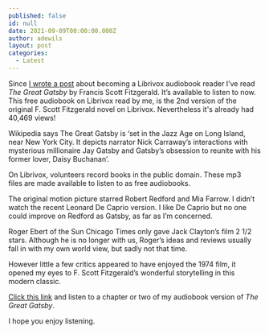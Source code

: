 ```yaml
---
published: false
id: null
date: 2021-09-09T00:00:00.000Z
author: adewils
layout: post
categories:
  - Latest
---
```

Since [I wrote a post](posts/2021-07-12-librivox.md) about becoming a Librivox audiobook reader I’ve read _The Great Gatsby_ by Francis Scott Fitzgerald. It’s available to listen to now. This free audiobook on Librivox read by me, is the 2nd version of the original F. Scott Fitzgerald novel on Librivox. Nevertheless it's already had 40,469 views!  

Wikipedia says The Great Gatsby is ‘set in the Jazz Age on Long Island, near New York City. It depicts narrator Nick Carraway’s interactions with mysterious millionaire Jay Gatsby and Gatsby’s obsession to reunite with his former lover, Daisy Buchanan’.

On Librivox, volunteers record books in the public domain. These mp3 files are made available to listen to as free audiobooks.  

The original motion picture starred Robert Redford and Mia Farrow. I didn’t watch the recent Leonard De Caprio version. I like De Caprio but no one could improve on Redford as Gatsby, as far as I’m concerned.  

Roger Ebert of the Sun Chicago Times only gave Jack Clayton’s film 2 1/2 stars. Although he is no longer with us, Roger’s ideas and reviews usually fall in with my own world view, but sadly not that time.  

However little a few critics appeared to have enjoyed the 1974 film, it opened my eyes to F. Scott Fitzgerald’s wonderful storytelling in this modern classic.  

[Click this link](https://archive.org/details/greatgatsby_2109_librivox) and listen to a chapter or two of my audiobook version of _The Great Gatsby_. 

I hope you enjoy listening.
